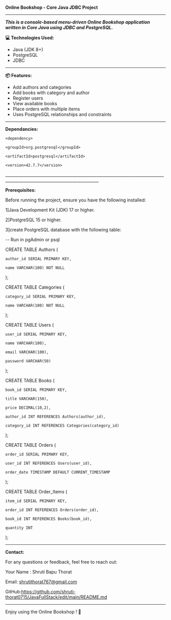 **Online Bookshop - Core Java JDBC Project**
_______________________________________________________________________________________________________________________________
***This is a console-based menu-driven Online Bookshop application written in Core Java using JDBC and PostgreSQL.***

**💻 Technologies Used:**
- Java (JDK 8+)
- PostgreSQL
- JDBC
_____________________________________________________________________________________________________________________________
 **📦 Features:**
- Add authors and categories
- Add books with category and author
- Register users
- View available books
- Place orders with multiple items
- Uses PostgreSQL relationships and constraints
____________________________________________________________________________________________________________________________
**Dependancies:**

<dependencies>

    <dependency>
   
    <groupId>org.postgresql</groupId>
    
    <artifactId>postgresql</artifactId>
    
    <version>42.7.7</version>

</dependency>

</dependencies>
____________________________________________________________________________________________________________________________

**Prerequisites:**

Before running the project, ensure you have the following installed:

1]Java Development Kit (JDK) 17 or higher.

2]PostgreSQL 15 or higher.

3]create PostgreSQL database with the following table:
  
   -- Run in pgAdmin or psql


CREATE TABLE Authors (
   
    author_id SERIAL PRIMARY KEY,
   
    name VARCHAR(100) NOT NULL
);


CREATE TABLE Categories (
  
    category_id SERIAL PRIMARY KEY,
  
    name VARCHAR(100) NOT NULL
);


CREATE TABLE Users (
   
    user_id SERIAL PRIMARY KEY,
   
    name VARCHAR(100),
   
    email VARCHAR(100),
   
    password VARCHAR(50)
);


CREATE TABLE Books (
    
    book_id SERIAL PRIMARY KEY,
   
    title VARCHAR(150),
   
    price DECIMAL(10,2),
    
    author_id INT REFERENCES Authors(author_id),
   
    category_id INT REFERENCES Categories(category_id)
);


CREATE TABLE Orders (
   
    order_id SERIAL PRIMARY KEY,
   
    user_id INT REFERENCES Users(user_id),
   
    order_date TIMESTAMP DEFAULT CURRENT_TIMESTAMP
);


CREATE TABLE Order_Items (
   
    item_id SERIAL PRIMARY KEY,
   
    order_id INT REFERENCES Orders(order_id),
   
    book_id INT REFERENCES Books(book_id),
    
    quantity INT
);
_______________________________________________________________________________________________________________________________ 
**Contact:**

For any questions or feedback, feel free to reach out:

Your Name : Shruti Bapu Thorat

Email: shrutithorat767@gmail.com

GitHub:https://github.com/shruti-thorat0715/JavaFullStack/edit/main/README.md
_______________________________________________________________________________________________________________________________

Enjoy using the Online Bookshop ! 🚀


 
 
 
 
 
 
 
 
 
 
 
 
 
 
 
 
 
 
 
 
 
  
